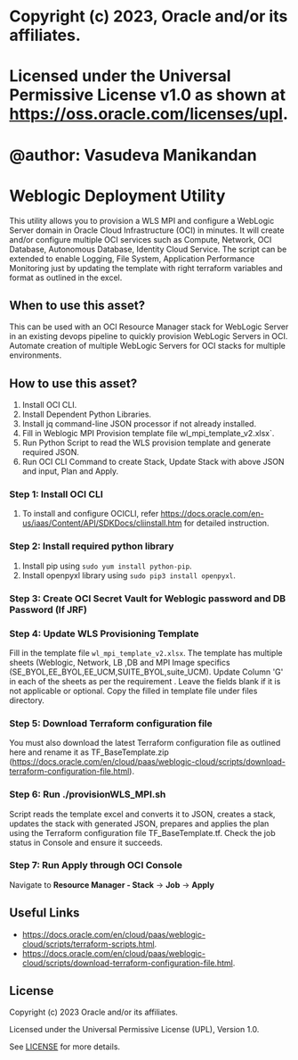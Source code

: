# Copyright (c) 2023, Oracle and/or its affiliates.
# Licensed under the Universal Permissive License v1.0 as shown at https://oss.oracle.com/licenses/upl.
# @author: Vasudeva Manikandan

# Weblogic Deployment Utility

This utility allows you to provision a WLS MPI and configure a WebLogic Server domain in Oracle Cloud Infrastructure (OCI) in minutes. It will create and/or configure multiple OCI services such as Compute, Network, OCI Database, Autonomous Database, Identity Cloud Service. The script can be extended to enable Logging, File System, Application Performance Monitoring just by updating the template with right terraform variables and format as outlined in the excel.

## When to use this asset?

This can be used with an OCI Resource Manager stack for WebLogic Server in an existing devops pipeline to quickly provision WebLogic Servers in OCI.
Automate creation of multiple WebLogic Servers for OCI stacks for multiple environments.

## How to use this asset?

1) Install OCI CLI.
2) Install Dependent Python Libraries.
3) Install jq command-line JSON processor if not already installed.
3) Fill in Weblogic MPI Provision template file wl_mpi_template_v2.xlsx`.
4) Run Python Script to read the WLS provision template and generate required JSON.
5) Run OCI CLI Command to create Stack, Update Stack with above JSON and input, Plan and Apply.

### Step 1: Install OCI CLI

1) To install and configure OCICLI, refer https://docs.oracle.com/en-us/iaas/Content/API/SDKDocs/cliinstall.htm for detailed instruction.


### Step 2: Install required python library

1) Install pip using  `sudo yum install python-pip`.
2) Install openpyxl library using `sudo pip3 install openpyxl`.

### Step 3: Create OCI Secret Vault for Weblogic password and DB Password (If JRF)

### Step 4: Update WLS Provisioning Template

Fill in the template file `wl_mpi_template_v2.xlsx`. The template has multiple sheets (Weblogic, Network, LB ,DB and MPI Image specifics (SE_BYOL,EE_BYOL,EE_UCM,SUITE_BYOL,suite_UCM). Update Column 'G' in each of the sheets as per the requirement . Leave the fields blank if it is not applicable or optional. Copy the filled in template file under files directory.

### Step 5: Download Terraform configuration file

You must also download the latest Terraform configuration file as outlined here and rename it as TF_BaseTemplate.zip (https://docs.oracle.com/en/cloud/paas/weblogic-cloud/scripts/download-terraform-configuration-file.html).

### Step 6: Run ./provisionWLS_MPI.sh

Script reads the template excel and converts it to JSON, creates a stack, updates the stack with generated JSON, prepares and applies the plan using the Terraform configuration file TF_BaseTemplate.tf. Check the job status in Console and ensure it succeeds.

### Step 7: Run Apply through OCI Console

Navigate to **Resource Manager - Stack** -> **Job** -> **Apply**

## Useful Links

- https://docs.oracle.com/en/cloud/paas/weblogic-cloud/scripts/terraform-scripts.html.
- https://docs.oracle.com/en/cloud/paas/weblogic-cloud/scripts/download-terraform-configuration-file.html.

## License 

Copyright (c) 2023 Oracle and/or its affiliates.

Licensed under the Universal Permissive License (UPL), Version 1.0.

See [LICENSE](LICENSE) for more details.